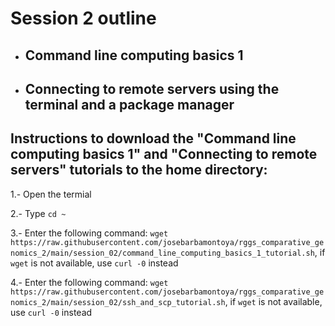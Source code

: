 # Session 2 outline

* ## Command line computing basics 1
* ## Connecting to remote servers using the terminal and a package manager

## Instructions to download the "Command line computing basics 1" and "Connecting to remote servers" tutorials to the home directory:

  1.- Open the termial
  
  2.- Type `cd ~`
  
  3.- Enter the following command: `wget https://raw.githubusercontent.com/josebarbamontoya/rggs_comparative_genomics_2/main/session_02/command_line_computing_basics_1_tutorial.sh`, if `wget` is not available, use `curl -0` instead
  
  4.- Enter the following command: `wget https://raw.githubusercontent.com/josebarbamontoya/rggs_comparative_genomics_2/main/session_02/ssh_and_scp_tutorial.sh`, if `wget` is not available, use `curl -0` instead
  
